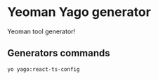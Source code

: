 # Yeoman Yago generator

Yeoman tool generator!

## Generators commands

```sh
yo yago:react-ts-config
```
